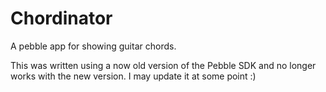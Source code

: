 Chordinator
===========

A pebble app for showing guitar chords.

This was written using a now old version of the Pebble SDK and no longer works with the new version. I may update it at some point :)
